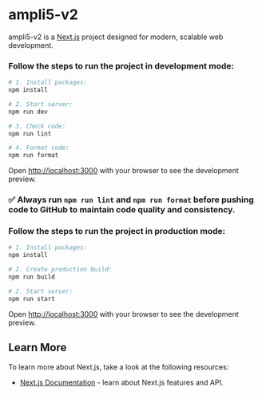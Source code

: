 # ampli5-v2

ampli5-v2 is a [Next.js](https://nextjs.org) project designed for modern, scalable web development.

### Follow the steps to run the project in development mode:

```bash
# 1. Install packages:
npm install

# 2. Start server:
npm run dev

# 3. Check code:
npm run lint

# 4. Format code:
npm run format
```
Open [http://localhost:3000](http://localhost:3000) with your browser to see the development preview.



### ✅ Always run ```npm run lint```  and  ```npm run format```  before pushing code to GitHub to maintain code quality and consistency.



### Follow the steps to run the project in production mode:

```bash
# 1. Install packages:
npm install

# 2. Create production build:
npm run build

# 2. Start server:
npm run start
```
Open [http://localhost:3000](http://localhost:3000) with your browser to see the development preview.




## Learn More

To learn more about Next.js, take a look at the following resources:

- [Next.js Documentation](https://nextjs.org/docs) - learn about Next.js features and API.



